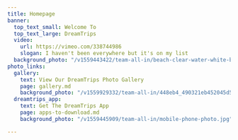 ```yaml
---
title: Homepage
banner:
  top_text_small: Welcome To
  top_text_large: DreamTrips
  video:
    url: https://vimeo.com/338744986
    slogan: I haven't been everywhere but it's on my list
  background_photo: "/v1559443422/team-all-in/beach-clear-water-white-boat.jpg"
photo_links:
  gallery:
    text: View Our DreamTrips Photo Gallery
    page: gallery.md
    background_photo: "/v1559929332/team-all-in/448eb4_490321eb452045d5a769e562a5e6ecc6_mv2_d_5312_2988_s_4_2.jpg"
  dreamtrips_app:
    text: Get The DreamTrips App
    page: apps-to-download.md
    background_photo: "/v1559445909/team-all-in/mobile-phone-photo.jpg"

---
```

